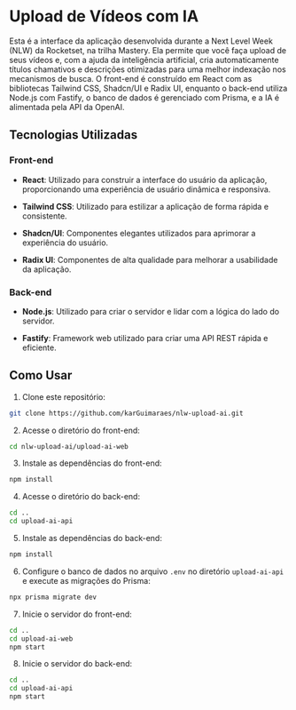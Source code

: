 # Upload de Vídeos com IA

Esta é a interface da aplicação desenvolvida durante a Next Level Week (NLW) da Rocketset, na trilha Mastery. Ela permite que você faça upload de seus vídeos e, com a ajuda da inteligência artificial, cria automaticamente títulos chamativos e descrições otimizadas para uma melhor indexação nos mecanismos de busca. O front-end é construído em React com as bibliotecas Tailwind CSS, Shadcn/UI e Radix UI, enquanto o back-end utiliza Node.js com Fastify, o banco de dados é gerenciado com Prisma, e a IA é alimentada pela API da OpenAI.


## Tecnologias Utilizadas

### Front-end

- **React**: Utilizado para construir a interface do usuário da aplicação, proporcionando uma experiência de usuário dinâmica e responsiva.

- **Tailwind CSS**: Utilizado para estilizar a aplicação de forma rápida e consistente.

- **Shadcn/UI**: Componentes elegantes utilizados para aprimorar a experiência do usuário.

- **Radix UI**: Componentes de alta qualidade para melhorar a usabilidade da aplicação.

### Back-end

- **Node.js**: Utilizado para criar o servidor e lidar com a lógica do lado do servidor.

- **Fastify**: Framework web utilizado para criar uma API REST rápida e eficiente.
## Como Usar

1. Clone este repositório:

```bash
git clone https://github.com/karGuimaraes/nlw-upload-ai.git
```

2. Acesse o diretório do front-end:

```bash
cd nlw-upload-ai/upload-ai-web
```

3. Instale as dependências do front-end:

```bash
npm install
```

4. Acesse o diretório do back-end:

```bash
cd ..
cd upload-ai-api
```

5. Instale as dependências do back-end:

```bash
npm install
```

6. Configure o banco de dados no arquivo `.env` no diretório `upload-ai-api` e execute as migrações do Prisma:

```bash
npx prisma migrate dev
```

7. Inicie o servidor do front-end:

```bash
cd ..
cd upload-ai-web
npm start
```

8. Inicie o servidor do back-end:

```bash
cd ..
cd upload-ai-api
npm start
```
